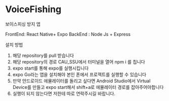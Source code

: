 # VoiceFishing

보이스피싱 방지 앱

FrontEnd: React Native+ Expo
BackEnd : Node Js + Express

설치 방법

 1. 해당 repository를 pull 받습니다
 2. 해당 repository의 경로 CAU_SSU에서 터미널을 열어 npm i 를 칩니다
 3. expo start를 통해 expo를 실행시킵니다
 4. expo Go라는 앱을 설치해야 본인 폰에서 프로젝트를 실행할 수 있습니다
 5. 만약 안드로이드 에뮬레이터를 돌리고 싶다면 Android Studio에서 Virtual Device를 만들고 expo start해서 shift+a로 에뮬레이터 경로를 잡아주어야합니다
 6. 실행이 되지 않는다면 저한테 따로 연락주시길 바랍니다.
 

